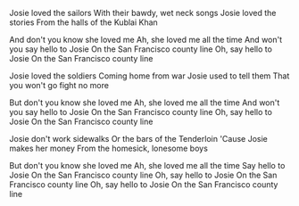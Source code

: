 Josie loved the sailors
With their bawdy, wet neck songs
Josie loved the stories
From the halls of the Kublai Khan

And don't you know she loved me
Ah, she loved me all the time
And won't you say hello to Josie
On the San Francisco county line
Oh, say hello to Josie
On the San Francisco county line

Josie loved the soldiers
Coming home from war
Josie used to tell them
That you won't go fight no more

But don't you know she loved me
Ah, she loved me all the time
And won't you say hello to Josie
On the San Francisco county line
Oh, say hello to Josie
On the San Francisco county line

Josie don't work sidewalks
Or the bars of the Tenderloin
'Cause Josie makes her money
From the homesick, lonesome boys

But don't you know she loved me
Ah, she loved me all the time
Say hello to Josie
On the San Francisco county line
Oh, say hello to Josie
On the San Francisco county line
Oh, say hello to Josie
On the San Francisco county line
